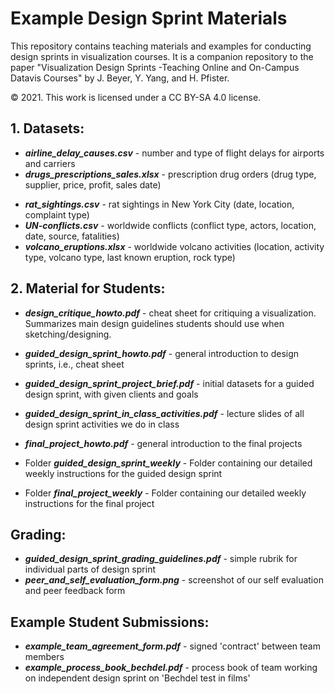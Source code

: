 # Example Design Sprint Materials
This repository contains teaching materials and examples for conducting design sprints in visualization courses. It is a companion repository to the paper "Visualization Design Sprints -Teaching Online and On-Campus Datavis Courses" by J. Beyer, Y. Yang, and H. Pfister.

© 2021. This work is licensed under a CC BY-SA 4.0 license.


## 1. Datasets:

* ***airline_delay_causes.csv*** - number and type of flight delays for airports and carriers
* ***drugs_prescriptions_sales.xlsx*** - prescription drug orders (drug type, supplier, price, profit, sales date)
- ***rat_sightings.csv*** -  rat sightings in New York City (date, location, complaint type)
- ***UN-conflicts.csv*** - worldwide conflicts (conflict type, actors, location, date, source, fatalities)
- ***volcano_eruptions.xlsx*** - worldwide volcano activities (location, activity type, volcano type, last known eruption, rock type)

## 2. Material for Students:

* ***design_critique_howto.pdf*** - cheat sheet for critiquing a visualization. Summarizes main design guidelines students should use when sketching/designing.
* ***guided_design_sprint_howto.pdf*** - general introduction to design sprints, i.e., cheat sheet
* ***guided_design_sprint_project_brief.pdf*** - initial datasets for a guided design sprint, with given clients and goals
* ***guided_design_sprint_in_class_activities.pdf*** - lecture slides of all design sprint activities we do in class
* ***final_project_howto.pdf*** - general introduction to the final projects

* Folder ***guided_design_sprint_weekly*** - Folder containing our detailed weekly instructions for the guided design sprint
* Folder ***final_project_weekly*** - Folder containing our detailed weekly instructions for the final project

## Grading:
* ***guided_design_sprint_grading_guidelines.pdf*** - simple rubrik for individual parts of design sprint
* ***peer_and_self_evaluation_form.png*** - screenshot of our self evaluation and peer feedback form

## Example Student Submissions:
* ***example_team_agreement_form.pdf*** - signed 'contract' between team members
* ***example_process_book_bechdel.pdf*** - process book of team working on independent design sprint on 'Bechdel test in films'
